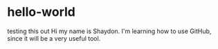 # hello-world
testing this out
Hi my name is Shaydon.
I'm learning how to use GitHub, since it will be a very useful tool.
